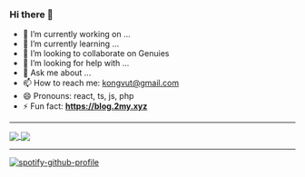 ### Hi there 👋

- 🔭 I’m currently working on ...
- 🌱 I’m currently learning ...
- 👯 I’m looking to collaborate on Genuies
- 🤔 I’m looking for help with ...
- 💬 Ask me about ...
- 📫 How to reach me: kongvut@gmail.com
- 😄 Pronouns: react, ts, js, php
- ⚡ Fun fact: **https://blog.2my.xyz**

----

<a href="https://github.com/anuraghazra/github-readme-stats">
  <img align="center" src="https://github-readme-stats.bluenex.vercel.app/api?username=kongvut&theme=graywhite&count_private=true&show_icons=true" />
</a>
<a href="https://github.com/anuraghazra/github-readme-stats">
  <img align="center" src="https://github-readme-stats.bluenex.vercel.app/api/top-langs/?username=kongvut&theme=graywhite&count_private=true&show_icons=true&hide=openedge%20abl,html" />
</a>

----

[![spotify-github-profile](https://spotify-github-profile.vercel.app/api/view?uid=21uwoaheuiy4s5eb56wz34s3y&cover_image=true&theme=default)](https://github.com/kittinan/spotify-github-profile)
